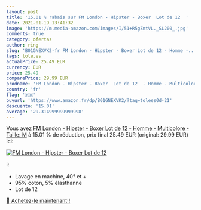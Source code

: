```yaml
---
layout: post
title: '15.01 % rabais sur FM London - Hipster - Boxer  Lot de 12  '
date: 2021-01-19 13:41:32
image: 'https://m.media-amazon.com/images/I/51+R5gZmtVL._SL200_.jpg'
comments: true
category: ofertas
author: ring
slug: 'B01GNEXVK2-fr FM London - Hipster - Boxer Lot de 12 - Homme -...'
tags: tole.es
actualPrice: 25.49 EUR
currency: EUR
price: 25.49
comparePrice: 29.99 EUR
prodname: 'FM London - Hipster - Boxer  Lot de 12  - Homme - Multicolore - Taille: M'
country: 'fr'
flag: '🇫🇷'
buyurl: 'https://www.amazon.fr/dp/B01GNEXVK2/?tag=tolees0d-21'
descuento: '15.01'
average: '29.314999999999998'
---
```


Vous avez [FM London - Hipster - Boxer  Lot de 12  - Homme - Multicolore - Taille: M](https://www.amazon.fr/dp/B01GNEXVK2/?tag=tolees0d-21)  à  15.01 % de réduction, prix final  25.49 EUR (original: 29.99 EUR) ici:

[![FM London - Hipster - Boxer  Lot de 12  ](https://m.media-amazon.com/images/I/51+R5gZmtVL._SL200_.jpg)](https://www.amazon.fr/dp/B01GNEXVK2/?tag=tolees0d-21)

ℹ️:

- Lavage en machine, 40° et +
- 95% coton, 5% élasthanne
- Lot de 12

[🛒 Achetez-le maintenant!!](https://www.amazon.fr/dp/B01GNEXVK2/?tag=tolees0d-21)
